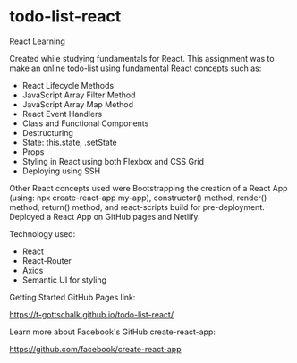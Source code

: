 # todo-list-react
React Learning

Created while studying fundamentals for React. This assignment was to make an online todo-list using fundamental React concepts such as:

* React Lifecycle Methods
* JavaScript Array Filter Method
* JavaScript Array Map Method
* React Event Handlers
* Class and Functional Components
* Destructuring
* State: this.state, .setState
* Props
* Styling in React using both Flexbox and CSS Grid
* Deploying using SSH

Other React concepts used were Bootstrapping the creation of a React App (using: npx create-react-app my-app), constructor() method, render() method, return() method, and react-scripts build for pre-deployment. Deployed a React App on GitHub pages and Netlify.

Technology used:

* React
* React-Router
* Axios
* Semantic UI for styling

Getting Started GitHub Pages link:

https://t-gottschalk.github.io/todo-list-react/

Learn more about Facebook's GitHub create-react-app:

https://github.com/facebook/create-react-app

